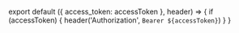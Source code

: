   
export default ({ access_token: accessToken }, header) => {
  if (accessToken) {
    header('Authorization', `Bearer ${accessToken}`)
  }
}